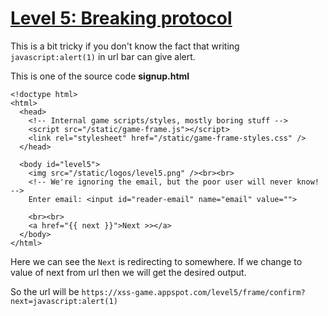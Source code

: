 # [Level 5: Breaking protocol](https://xss-game.appspot.com/level5)

This is a bit tricky if you don't know the fact that writing ```javascript:alert(1)``` in url bar can give alert.

This is one of the source code
**signup.html**
```
<!doctype html>
<html>
  <head>
    <!-- Internal game scripts/styles, mostly boring stuff -->
    <script src="/static/game-frame.js"></script>
    <link rel="stylesheet" href="/static/game-frame-styles.css" />
  </head>
 
  <body id="level5">
    <img src="/static/logos/level5.png" /><br><br>
    <!-- We're ignoring the email, but the poor user will never know! -->
    Enter email: <input id="reader-email" name="email" value="">
 
    <br><br>
    <a href="{{ next }}">Next >></a>
  </body>
</html>
```

Here we can see the ```Next``` is redirecting to somewhere. If we change to value of next from url then we will get the desired output.

So the url will be ```https://xss-game.appspot.com/level5/frame/confirm?next=javascript:alert(1)```
